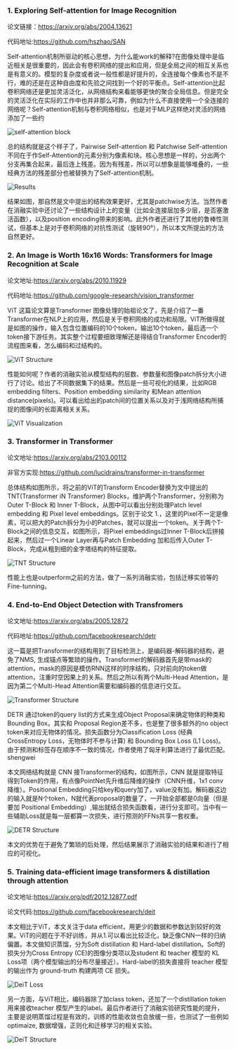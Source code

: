 ### 1. Exploring Self-attention for Image Recognition

论文链接：https://arxiv.org/abs/2004.13621

代码地址:https://github.com/hszhao/SAN

Self-attention机制所驱动的核心思想，为什么能work的解释?在图像处理中是临近相关是很重要的，因此会有卷积网络的提出和应用，但是全局之间的相互关系也是有意义的。模型的复杂度或者说一般性都是好提升的，全连接每个像素也不是不行，难的还是在这种自由度和先验之间找到一个好的平衡点。Self-attention比起卷积网络还是更加灵活泛化，从网络结构来看能够更快的聚合全局信息。但是完全的灵活泛化在实际的工作中也并非那么可靠，例如为什么不直接使用一个全连接的网络呢？Self-attention机制与卷积网络相似，也是对于MLP这样绝对灵活的网络添加了一些约

<img src="./1.jpg" alt="self-attention block" title="self-attention block structrue" />

总的结构就是这个样子了，Pairwise Self-attention 和 Patchwise Self-attention不同在于作Self-Attention的元素分别为像素和块。核心思想是一样的，分出两个分支再集合起来，最后连上残差。因为有残差，所以可以想象是能够堆叠的，一些经典方法的残差部分也被替换为了Self-attention机制。

<img src="./2.png" alt="Results" title="Results" />

结果如图，那自然是文中提出的结构效果更好，尤其是patchwise方法。当然作者在消融实验中还讨论了一些结构设计上的变量（比如全连接层加多少层，是否塞激活函数），以及position encoding带来的影响。此外作者还进行了其他的鲁棒性测试，但基本上是对于卷积网络的对抗性测试（旋转90°），所以本文所提出的方法自然更好。


### 2. An Image is Worth 16x16 Words: Transformers for Image Recognition at Scale

论文地址:https://arxiv.org/abs/2010.11929

代码地址:https://github.com/google-research/vision_transformer

ViT 这篇论文算是Transformer 图像处理的始祖论文了，先是介绍了一番Transformer在NLP上的应用，然后是关于卷积网络的成功和局限。ViT所做得就是如图的操作，输入包含位置编码的10个token，输出10个token，最后选一个token接下游任务。其实整个过程要细致理解还是得结合Transformer Encoder的流程图来看，怎么编码和过结构的。

<img src="./3.png" alt="ViT Structure" title="ViT Structure" />

性能如何呢？作者的消融实验从模型结构的层数、参数量和图像patch拆分大小进行了讨论。给出了不同数据集下的结果。然后是一些可视化的结果，比如RGB embedding filters、Position embedding similarity 和Mean attention distance(pixels)。可以看出给出的patch间的位置关系以及对于浅网络结构所捕捉的图像间的长距离相关关系。

<img src="./4.png" alt="ViT Visualization" title="ViT Visualization" />

### 3. Transformer in Transformer

论文地址:https://arxiv.org/abs/2103.00112

非官方实现:https://github.com/lucidrains/transformer-in-transformer

总体结构如图所示，将之前的ViT的Transform Encoder替换为文中提出的TNT(Transformer iN Transformer) Blocks，维护两个Transformer，分别称为Outer T-Block 和 Inner T-Block，从图中可以看出分别处理Patch level embedding 和 Pixel level embeddings。区别于论文 1.，这里的Pixel不一定是像素，可以把大的Patch拆分为小的Patches，就可以提出一个token。关于两个T-Block之间的信息交互，如图所示，将Pixel embeddings过Inner T-Block后拼接起来，然后过一个Linear Layer再与Patch Embedding 加和后传入Outer T-Block，完成从粗到细的金字塔结构的特征提取。

<img src="./5.png" alt="TNT Structure" title="TNT Structure" />

性能上也是outperform之前的方法，做了一系列消融实验，包括迁移实验等的Fine-tunning。

### 4. End-to-End Object Detection with Transfromers

论文地址:https://arxiv.org/abs/2005.12872

代码地址:https://github.com/facebookresearch/detr

这一篇是把Transformer的结构用到了目标检测上，是编码器-解码器的结构，避免了NMS, 生成锚点等繁琐的操作。Transformer的解码器首先是带mask的attention，mask的原因是模仿RNN这样的时序结构，只对前向的token做attention，注重时空因果上的关系。然后之所以有两个Multi-Head Attention，是因为第二个Multi-Head Attention需要和编码器的信息进行交互。

<img src="./6.png" alt="Transformer Structure" title="Transformer Structure" />
                                                                 
DETR 通过token的query list的方式来生成Object Proposal来确定物体的种类和 Bounding Box。其实和 Proposal Region差不多，也是整了很多额外的no object token来对应无物体的情况。损失函数分为Classification Loss (经典CrossEntropy Loss，无物体时不参与计算) 和 Bounding Box Loss (L1 Loss)。由于预测和标签存在顺序不一致的情况，作者使用了匈牙利算法进行了最优匹配。shengwei

本文网络结构就是 CNN 接Transformer的结构，如图所示，CNN 就是提取特征得到Token的作用，有点像PointNet先升维后降维的操作（CNN升维，1x1 conv 降维）。Positional Embedding只给key和query加了，value没有加。解码器这边的输入就是N个token，N就代表proposal的数量了，一开始全部都是0向量（但是要加 Positional Embedding）,输出就结合损失函数看，进行分支即可。当中有一些辅助Loss就是每一层都算一次损失，进行预测的FFNs共享一套权重。
 
<img src="./7.png" alt="DETR Structure" title="DETR Structure" />

本文的优势在于避免了繁琐的后处理，然后结果展示了消融实验的结果和进行了相应的可视化。

### 5. Training data-efficient image transformers & distillation through attention

论文地址:https://arxiv.org/pdf/2012.12877.pdf

论文代码:https://github.com/facebookresearch/deit

本文相比于ViT，本文关注于data efficient，用更少的数据和参数达到较好的效果。ViT的问题在于不好训练，并从1.可以看出比较泛化，缺乏像CNN一样的归纳偏置。本文做知识蒸馏，分为Soft distillation 和 Hard-label distillation。Soft的损失分为Cross Entropy (CE)的图像分类项以及student 和 teacher 模型的 KL Loss项（两个模型输出的分布尽量接近）。Hard-label的损失直接将 teacher 模型的输出作为 ground-truth 构建两项 CE 损失。

<img src="./8.png" alt="DeiT Loss" title="DeiT Loss" />

另一方面，与ViT相比，编码器除了加class token，还加了一个distillation token用来接收teacher 模型产生的label。最后作者进行了消融实验研究性能的提升，主要是说明蒸馏过程是有效的，训练的性能收敛也会放缓一些，也测试了一些例如optimaize, 数据增强，正则化和迁移学习的相关实验。

<img src="./9.png" alt="DeiT Structure" title="DeiT Structure" />
